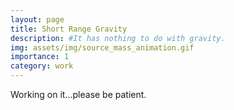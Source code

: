 ```yaml
---
layout: page
title: Short Range Gravity
description: #It has nothing to do with gravity.
img: assets/img/source_mass_animation.gif
importance: 1
category: work
---
```


Working on it...please be patient. 